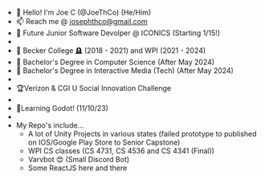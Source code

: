 - 👋 Hello! I'm Joe C (@JoeThCo) (He/Him)
- 📫 Reach me @ josephthco@gmail.com
- 💼 Future Junior Software Devolper @ ICONICS (Starting 1/15!)
-
- 🏫 Becker College 🪦 (2018 - 2021) and WPI (2021 - 2024)
- 📃 Bachelor's Degree in Computer Science (After May 2024)
- 📃 Bachelor's Degree in Interactive Media (Tech) (After May 2024)
-
- 🏆Verizon & CGI U Social Innovation Challenge
-
- 👶Learning Godot! (11/10/23) 
-
- My Repo's include...
    - A lot of Unity Projects in various states (failed prototype to published on IOS/Google Play Store to Senior Capstone)
    - WPI CS classes (CS 4731, CS 4536 and CS 4341 (Final))
    - Varvbot 😍 (Small Discord Bot)
    - Some ReactJS here and there
